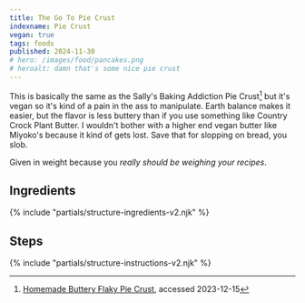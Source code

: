 ```yaml
---
title: The Go To Pie Crust
indexname: Pie Crust
vegan: true
tags: foods
published: 2024-11-30
# hero: /images/food/pancakes.png
# heroalt: damn that's some nice pie crust
---
```


This is basically the same as the Sally's Baking Addiction Pie Crust[^1] but it's
vegan so it's kind of a pain in the ass to manipulate. Earth balance makes it easier,
but the flavor is less buttery than if you use something like Country Crock Plant Butter.
I wouldn't bother with a higher end vegan butter like Miyoko's because it kind of
gets lost. Save that for slopping on bread, you slob.

Given in weight because you _really should be weighing your recipes_.

[^1]: [Homemade Buttery Flaky Pie Crust](https://sallysbakingaddiction.com/baking-basics-homemade-buttery-flaky-pie-crust/), accessed 2023-12-15

## Ingredients

{% include "partials/structure-ingredients-v2.njk" %}

## Steps

{% include "partials/structure-instructions-v2.njk" %}